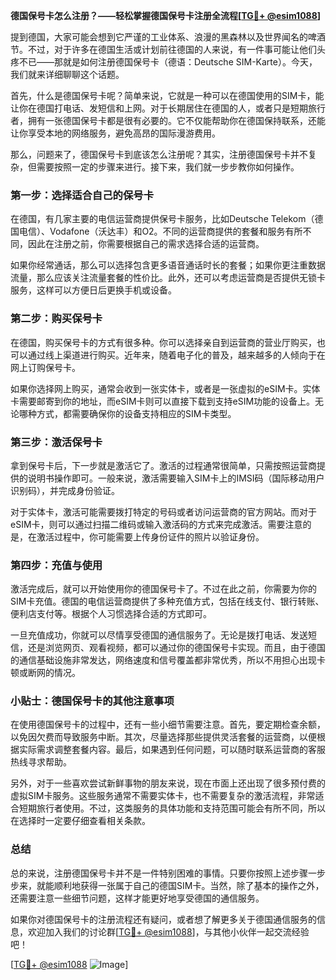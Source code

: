 **德国保号卡怎么注册？——轻松掌握德国保号卡注册全流程[[TG💪+ @esim1088](https://t.me/s/esim1088)]**

提到德国，大家可能会想到它严谨的工业体系、浪漫的黑森林以及世界闻名的啤酒节。不过，对于许多在德国生活或计划前往德国的人来说，有一件事可能让他们头疼不已——那就是如何注册德国保号卡（德语：Deutsche SIM-Karte）。今天，我们就来详细聊聊这个话题。

首先，什么是德国保号卡呢？简单来说，它就是一种可以在德国使用的SIM卡，能让你在德国打电话、发短信和上网。对于长期居住在德国的人，或者只是短期旅行者，拥有一张德国保号卡都是很有必要的。它不仅能帮助你在德国保持联系，还能让你享受本地的网络服务，避免高昂的国际漫游费用。

那么，问题来了，德国保号卡到底该怎么注册呢？其实，注册德国保号卡并不复杂，但需要按照一定的步骤来进行。接下来，我们就一步步教你如何操作。

### 第一步：选择适合自己的保号卡

在德国，有几家主要的电信运营商提供保号卡服务，比如Deutsche Telekom（德国电信）、Vodafone（沃达丰）和O2。不同的运营商提供的套餐和服务有所不同，因此在注册之前，你需要根据自己的需求选择合适的运营商。

如果你经常通话，那么可以选择包含更多语音通话时长的套餐；如果你更注重数据流量，那么应该关注流量套餐的性价比。此外，还可以考虑运营商是否提供无锁卡服务，这样可以方便日后更换手机或设备。

### 第二步：购买保号卡

在德国，购买保号卡的方式有很多种。你可以选择亲自到运营商的营业厅购买，也可以通过线上渠道进行购买。近年来，随着电子化的普及，越来越多的人倾向于在网上订购保号卡。

如果你选择网上购买，通常会收到一张实体卡，或者是一张虚拟的eSIM卡。实体卡需要邮寄到你的地址，而eSIM卡则可以直接下载到支持eSIM功能的设备上。无论哪种方式，都需要确保你的设备支持相应的SIM卡类型。

### 第三步：激活保号卡

拿到保号卡后，下一步就是激活它了。激活的过程通常很简单，只需按照运营商提供的说明书操作即可。一般来说，激活需要输入SIM卡上的IMSI码（国际移动用户识别码），并完成身份验证。

对于实体卡，激活可能需要拨打特定的号码或者访问运营商的官方网站。而对于eSIM卡，则可以通过扫描二维码或输入激活码的方式来完成激活。需要注意的是，在激活过程中，你可能需要上传身份证件的照片以验证身份。

### 第四步：充值与使用

激活完成后，就可以开始使用你的德国保号卡了。不过在此之前，你需要为你的SIM卡充值。德国的电信运营商提供了多种充值方式，包括在线支付、银行转账、便利店支付等。根据个人习惯选择合适的方式即可。

一旦充值成功，你就可以尽情享受德国的通信服务了。无论是拨打电话、发送短信，还是浏览网页、观看视频，都可以通过你的德国保号卡实现。而且，由于德国的通信基础设施非常发达，网络速度和信号覆盖都非常优秀，所以不用担心出现卡顿或断网的情况。

### 小贴士：德国保号卡的其他注意事项

在使用德国保号卡的过程中，还有一些小细节需要注意。首先，要定期检查余额，以免因欠费而导致服务中断。其次，尽量选择那些提供灵活套餐的运营商，以便根据实际需求调整套餐内容。最后，如果遇到任何问题，可以随时联系运营商的客服热线寻求帮助。

另外，对于一些喜欢尝试新鲜事物的朋友来说，现在市面上还出现了很多预付费的虚拟SIM卡服务。这些服务通常不需要实体卡，也不需要复杂的激活流程，非常适合短期旅行者使用。不过，这类服务的具体功能和支持范围可能会有所不同，所以在选择时一定要仔细查看相关条款。

### 总结

总的来说，注册德国保号卡并不是一件特别困难的事情。只要你按照上述步骤一步步来，就能顺利地获得一张属于自己的德国SIM卡。当然，除了基本的操作之外，还需要注意一些细节问题，这样才能更好地享受德国的通信服务。

如果你对德国保号卡的注册流程还有疑问，或者想了解更多关于德国通信服务的信息，欢迎加入我们的讨论群[[TG💪+ @esim1088](https://t.me/s/esim1088)]，与其他小伙伴一起交流经验吧！

[[TG💪+ @esim1088](https://t.me/s/esim1088) ![Image](https://i.postimg.cc/4NQfJmqS/Snipaste-2025-05-13-00-14-12.png)]